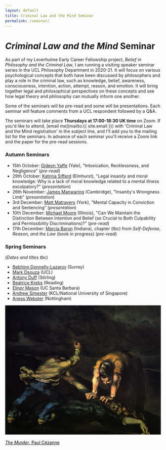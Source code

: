```yaml
---
layout: default
title: Criminal Law and the Mind Seminar
permalink: /seminar/
---
```


# *Criminal Law and the Mind* Seminar

As part of my Leverhulme Early Career Fellowship project, *Belief in Philosophy and the Criminal Law*, I am running a visiting speaker seminar series in the UCL Philosophy Department in 2020-21. It will focus on various psychological concepts that both have been discussed by philosophers and play a role in the criminal law, such as knowledge, belief, awareness, consciousness, intention, action, attempt, reason, and emotion. It will bring together legal and philosophical perspectives on these concepts and see how legal theory and philosophy can mutually inform one another.

Some of the seminars will be pre-read and some will be presentations. Each seminar will feature comments from a UCL respondent followed by a Q&A.

The seminars will take place **Thursdays at 17:00-18:30 UK time** on Zoom. If you'd like to attend, [email me](mailto:{{ site.email }}) with 'Criminal Law and the Mind registration' in the subject line, and I'll add you to the mailing list for the seminars. In advance of each seminar you'll receive a Zoom link and the paper for the pre-read sessions.

### Autumn Seminars

* 15th October: [Gideon Yaffe](https://law.yale.edu/gideon-yaffe) (Yale), "Intoxication, Recklessness, and Negligence" (*pre-read*)
* 29th October: [Katrina Sifferd](https://www.elmhurst.edu/academics/departments/philosophy/faculty/katrina-sifferd/) (Elmhurst), "Legal insanity and moral knowledge: Why is a lack of moral knowledge related to a mental illness exculpatory?" (*presentation*)
* 26th November: [James Manwaring](https://www.law.cam.ac.uk/people/academic/j-manwaring/78491) (Cambridge), "Insanity's Wrongness Limb" (*presentation*)
* 3rd December: [Matt Matravers](https://www.york.ac.uk/law/people/matravers/) (York), "Mental Capacity in Conviction and Sentencing” (*presentation*)
* 10th December: [Michael Moore](https://law.illinois.edu/faculty-research/faculty-profiles/michael-s-moore/) (Illinois), "Can We Maintain the Distinction Between Intention and Belief (so Crucial to Both Culpability and Permissibility Discriminations)?" (*pre-read*)
* 17th December: [Marcia Baron](https://philosophy.indiana.edu/people/baron.shtml) (Indiana), chapter (tbc) from *Self-Defense, Reason, and the Law* (book in progress) (*pre-read*)

### Spring Seminars
(*Dates and titles tbc*)

* [Bebhinn Donnelly-Lazarov](https://www.surrey.ac.uk/people/bebhinn-donnelly-lazarov) (Surrey)
* [Mark Dsouza](https://www.ucl.ac.uk/laws/people/dr-mark-dsouza) (UCL)
* [Antony Duff](https://www.stir.ac.uk/people/256371) (Stirling)
* [Beatrice Krebs](http://www.reading.ac.uk/law/Staff/b-krebs.aspx) (Reading)
* [Elinor Mason](https://sites.google.com/site/elinormasonphilosophy/home) (UC Santa Barbara)
* [Andrew Simester](https://www.kcl.ac.uk/people/andrew-simester) (KCL/National University of Singapore)
* [Aness Webster](https://www.anesswebster.com) (Nottingham)

<div class="bottom-picture-frame">
<img class="bottom-picture" src="https://raw.githubusercontent.com/alexandergreenberg/alexandergreenberg.github.io/master/murder.jpg">
    <p class="photo-credit"><a href="https://commons.wikimedia.org/wiki/Paul_Cézanne#/media/File:Le_Meurtre,_par_Paul_Cézanne,_Yorck.jpg" style="color: black;"><em>The Murder</em>, Paul Cézanne</a></p>
      </div>
